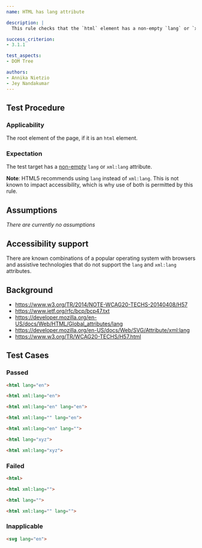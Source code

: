 ```yaml
---
name: HTML has lang attribute

description: |
  This rule checks that the `html` element has a non-empty `lang` or `xml:lang` attribute.

success_criterion:
- 3.1.1

test_aspects:
- DOM Tree

authors:
- Annika Nietzio
- Jey Nandakumar
---
```


## Test Procedure

### Applicability

The root element of the page, if it is an `html` element.

### Expectation

The test target has a [non-empty](#non-empty) `lang` or `xml:lang` attribute.

**Note**: HTML5 recommends using `lang` instead of `xml:lang`. This is not known to impact accessibility, which is why use of both is permitted by this rule.

## Assumptions

*There are currently no assumptions*

## Accessibility support

There are known combinations of a popular operating system with browsers and assistive technologies that do not support the `lang` and `xml:lang` attributes.

## Background

- https://www.w3.org/TR/2014/NOTE-WCAG20-TECHS-20140408/H57
- https://www.ietf.org/rfc/bcp/bcp47.txt
- https://developer.mozilla.org/en-US/docs/Web/HTML/Global_attributes/lang
- https://developer.mozilla.org/en-US/docs/Web/SVG/Attribute/xml:lang
- https://www.w3.org/TR/WCAG20-TECHS/H57.html

## Test Cases

### Passed

```html
<html lang="en">
```

```html
<html xml:lang="en">
```

```html
<html xml:lang="en" lang="en">
```

```html
<html xml:lang="" lang="en">
```

```html
<html xml:lang="en" lang="">
```

```html
<html lang="xyz">
```

```html
<html xml:lang="xyz">
```

### Failed

```html
<html>
```

```html
<html xml:lang="">
```

```html
<html lang="">
```

```html
<html xml:lang="" lang="">
```

### Inapplicable

```html
<svg lang="en">
```
